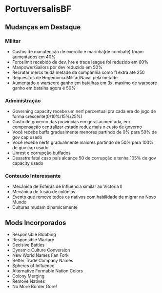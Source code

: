 # PortuversalisBF

## Mudanças em Destaque
### Militar
- Custos de manutenção de exercito e marinha(de combate) foram aumentados em 40%
- Forcelimit recebido de dev, hre e trade league foi reduzido em 60%
- Manpower/Sailors por dev reduzido em 50%
- Recrutar mercs te dá metade da companhia como fl extra até 250
- Requesitos de Hegemonia Militar/Naval pela metade
- Aumentado o warscore ganho em batalhas em 3x, maximo de warscore ganho em batalha agora é 50%
### Administração
- Governing capacity recebe um nerf percentual pra cada era do jogo de forma crescente(0/10%/15%/25%)
- Custo de governo das provincias em geral aumentada, em compensação centralizar estado reduz mais o custo de governo
- Você recebe buffs gradualmente menores partindo de 0% para 50% de gov cap usado
- Você recebe nerfs gradualmente maiores partindo de 50% para 100% de gov cap usado
- Unrest e corrupção buffados
- Desastre fatal caso país alcançe 50 de corrupção e tenha 105% de gov capacity usado
### Conteudo Interessante
- Mecânica de Esferas de Influencia similar ao Victoria II
- Mecânica de fusão de colônias
- Evento que remove todos os nativos com habilidade de migrar no Novo Mundo
- Culturas mudam dinamicamente

## Mods Incorporados
- Responsible Blobbing
- Responsible Warfare
- Decisive Battles
- Dynamic Culture Conversion
- New World Names Fan Fork
- Better Trade Company Names
- Spheres of Influence
- Alternative Formable Nation Colors
- Colony Merging
- Remove Natives
- No More Border Gore!